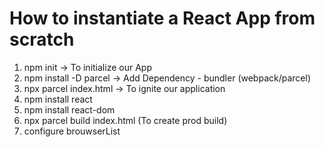 # How to instantiate a React App from scratch

1. npm init -> To initialize our App
2. npm install -D parcel -> Add Dependency - bundler (webpack/parcel)
3. npx parcel index.html -> To ignite our application
4. npm install react
5. npm install react-dom
6. npx parcel build index.html (To create prod build)
7. configure brouwserList
